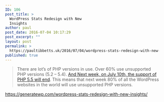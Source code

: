 ```yaml
---
ID: 106
post_title: >
  WordPress Stats Redesign with New
  Insights
author: paul
post_date: 2016-07-04 10:17:29
post_excerpt: ""
layout: post
permalink: >
  https://paultibbetts.uk/2016/07/04/wordpress-stats-redesign-with-new-insights/
published: true
---
```

<blockquote>There are lot’s of PHP versions in use. Over 60% use unsupported PHP versions (5.2 – 5.4). <a href="http://php.net/supported-versions.php" target="_blank" rel="nofollow">And Next week, on July 10th, the support of PHP 5.5 will end</a>. This means that next week 80% of all the WordPress websites in the world will use unsupported PHP versions.</blockquote>

<p>
<a href="https://generatewp.com/wordpress-stats-redesign-with-new-insights/">https://generatewp.com/wordpress-stats-redesign-with-new-insights/</a>
</p>